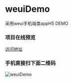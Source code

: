 # weuiDemo
采用weui手机端类appH5 DEMO

### 项目在线预览
[访问地址](https://www.mipaifu328.com/weuiDemo/kindergarten/)

### 手机直接扫下面二维码
![weuiDemo](https://github.com/mipaifu328/weuiDemo/blob/master/kindergarten/images/demo_home.png)
